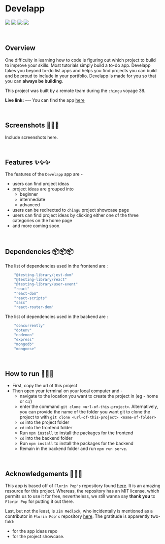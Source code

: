 # Develapp
![](https://img.shields.io/badge/Name-Develapp-brightgreen?style=plastic&labelColor=inactive)
![](https://img.shields.io/badge/Version-v0.0.1-blueviolet?style=plastic&labelColor=inactive)
![](https://img.shields.io/badge/Stack-MERN-important?style=plastic&labelColor=inactive)
![](https://img.shields.io/badge/Team-chingu.v38.geckos.04-informational?style=plastic&labelColor=inactive)

<br>

## Overview

One difficulty in learning how to code is figuring out which project to build to improve your skills. Most tutorials simply build a to-do app. Develapp takes you beyond to-do list apps and helps you find projects you can build and be proud to include in your portfolio. Develapp is made for you so that you can **always be building**.

This project was built by a remote team during the `chingu` voyage 38.

**Live link:** --- You can find the app [here]()

<br>

## Screenshots 📸📸📸
Include screenshots here.

<br>

## Features ✨✨✨
The features of the `Develapp` app are -
- users can find project ideas
- project ideas are grouped into 
    * beginner
    * intermediate
    * advanced
- users can be redirected to `chingu` project showcase page
- users can find project ideas by clicking either one of the three categories on the home page
- and more coming soon.

<br>

## Dependencies 📦📦📦
The list of dependencies used in the frontend are :

```javascript
    "@testing-library/jest-dom"
    "@testing-library/react"
    "@testing-library/user-event"
    "react"
    "react-dom"
    "react-scripts"
    "sass"
    "react-router-dom"
```
The list of dependencies used in the backend are :

```javascript
    "concurrently"
    "dotenv"
    "nodemon"
    "express"
    "mongodb"
    "mongoose"
```
<br>

## How to run 🚀🚀🚀
* First, copy the url of this project
* Then open your terminal on your local computer and -
    - navigate to the location you want to create the project in (eg - home or c:/)
    - enter the command `git clone <url-of-this-project>`. Alternatively, you can provide the name of the folder you want git to clone the project to with `git clone <url-of-this-project> <name-of-folder>`
    - `cd` into the project folder
    - `cd` into the frontend folder
    - Run `npm install` to install the packages for the frontend
    - `cd` into the backend folder
    - Run `npm install` to install the packages for the backend
    - Remain in the backend folder and run `npm run serve`.

<br>

## Acknowledgements 👏👏👏
This app is based off of `Florin Pop's` repository found [here](https://github.com/florinpop17/app-ideas). It is an amazing resource for this project. Whereas, the repository has an MIT license, which permits us to use it for free, nevertheless, we still wanna say **thank you** to `Florin Pop` for putting it out there.

Last, but not the least, is `Jim Medlock`, who incidentally is mentioned as a contributor in `Florin Pop's` repository [here](https://github.com/florinpop17/app-ideas#main-contributors-). The gratitude is apparently two-fold:
- for the app ideas repo
- for the project showcase.


